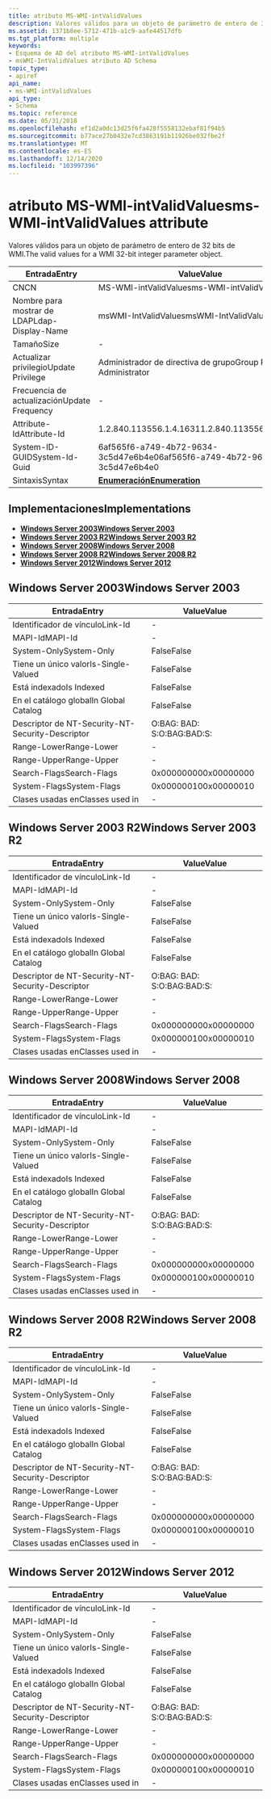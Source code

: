 ```yaml
---
title: atributo MS-WMI-intValidValues
description: Valores válidos para un objeto de parámetro de entero de 32 bits de WMI.
ms.assetid: 1371b8ee-5712-471b-a1c9-aafe44517dfb
ms.tgt_platform: multiple
keywords:
- Esquema de AD del atributo MS-WMI-intValidValues
- msWMI-IntValidValues atributo AD Schema
topic_type:
- apiref
api_name:
- ms-WMI-intValidValues
api_type:
- Schema
ms.topic: reference
ms.date: 05/31/2018
ms.openlocfilehash: ef1d2a0dc13d25f6fa428f5558132ebaf81f94b5
ms.sourcegitcommit: b77ace27b0432e7cd3863191b11926be032fbe2f
ms.translationtype: MT
ms.contentlocale: es-ES
ms.lasthandoff: 12/14/2020
ms.locfileid: "103997396"
---
```

# <a name="ms-wmi-intvalidvalues-attribute"></a><span data-ttu-id="84a24-105">atributo MS-WMI-intValidValues</span><span class="sxs-lookup"><span data-stu-id="84a24-105">ms-WMI-intValidValues attribute</span></span>

<span data-ttu-id="84a24-106">Valores válidos para un objeto de parámetro de entero de 32 bits de WMI.</span><span class="sxs-lookup"><span data-stu-id="84a24-106">The valid values for a WMI 32-bit integer parameter object.</span></span>



| <span data-ttu-id="84a24-107">Entrada</span><span class="sxs-lookup"><span data-stu-id="84a24-107">Entry</span></span> | <span data-ttu-id="84a24-108">Value</span><span class="sxs-lookup"><span data-stu-id="84a24-108">Value</span></span> |
|-------------------|--------------------------------------|
| <span data-ttu-id="84a24-109">CN</span><span class="sxs-lookup"><span data-stu-id="84a24-109">CN</span></span>                | <span data-ttu-id="84a24-110">MS-WMI-intValidValues</span><span class="sxs-lookup"><span data-stu-id="84a24-110">ms-WMI-intValidValues</span></span>                |
| <span data-ttu-id="84a24-111">Nombre para mostrar de LDAP</span><span class="sxs-lookup"><span data-stu-id="84a24-111">Ldap-Display-Name</span></span> | <span data-ttu-id="84a24-112">msWMI-IntValidValues</span><span class="sxs-lookup"><span data-stu-id="84a24-112">msWMI-IntValidValues</span></span>                 |
| <span data-ttu-id="84a24-113">Tamaño</span><span class="sxs-lookup"><span data-stu-id="84a24-113">Size</span></span>              | \-                                   |
| <span data-ttu-id="84a24-114">Actualizar privilegio</span><span class="sxs-lookup"><span data-stu-id="84a24-114">Update Privilege</span></span>  | <span data-ttu-id="84a24-115">Administrador de directiva de grupo</span><span class="sxs-lookup"><span data-stu-id="84a24-115">Group Policy Administrator</span></span>           |
| <span data-ttu-id="84a24-116">Frecuencia de actualización</span><span class="sxs-lookup"><span data-stu-id="84a24-116">Update Frequency</span></span>  | \-                                   |
| <span data-ttu-id="84a24-117">Attribute-Id</span><span class="sxs-lookup"><span data-stu-id="84a24-117">Attribute-Id</span></span>      | <span data-ttu-id="84a24-118">1.2.840.113556.1.4.1631</span><span class="sxs-lookup"><span data-stu-id="84a24-118">1.2.840.113556.1.4.1631</span></span>              |
| <span data-ttu-id="84a24-119">System-ID-GUID</span><span class="sxs-lookup"><span data-stu-id="84a24-119">System-Id-Guid</span></span>    | <span data-ttu-id="84a24-120">6af565f6-a749-4b72-9634-3c5d47e6b4e0</span><span class="sxs-lookup"><span data-stu-id="84a24-120">6af565f6-a749-4b72-9634-3c5d47e6b4e0</span></span> |
| <span data-ttu-id="84a24-121">Sintaxis</span><span class="sxs-lookup"><span data-stu-id="84a24-121">Syntax</span></span>            | [<span data-ttu-id="84a24-122">**Enumeración**</span><span class="sxs-lookup"><span data-stu-id="84a24-122">**Enumeration**</span></span>](s-enumeration.md) |



## <a name="implementations"></a><span data-ttu-id="84a24-123">Implementaciones</span><span class="sxs-lookup"><span data-stu-id="84a24-123">Implementations</span></span>

-   [<span data-ttu-id="84a24-124">**Windows Server 2003**</span><span class="sxs-lookup"><span data-stu-id="84a24-124">**Windows Server 2003**</span></span>](#windows-server-2003)
-   [<span data-ttu-id="84a24-125">**Windows Server 2003 R2**</span><span class="sxs-lookup"><span data-stu-id="84a24-125">**Windows Server 2003 R2**</span></span>](#windows-server-2003-r2)
-   [<span data-ttu-id="84a24-126">**Windows Server 2008**</span><span class="sxs-lookup"><span data-stu-id="84a24-126">**Windows Server 2008**</span></span>](#windows-server-2008)
-   [<span data-ttu-id="84a24-127">**Windows Server 2008 R2**</span><span class="sxs-lookup"><span data-stu-id="84a24-127">**Windows Server 2008 R2**</span></span>](#windows-server-2008-r2)
-   [<span data-ttu-id="84a24-128">**Windows Server 2012**</span><span class="sxs-lookup"><span data-stu-id="84a24-128">**Windows Server 2012**</span></span>](#windows-server-2012)

## <a name="windows-server-2003"></a><span data-ttu-id="84a24-129">Windows Server 2003</span><span class="sxs-lookup"><span data-stu-id="84a24-129">Windows Server 2003</span></span>



| <span data-ttu-id="84a24-130">Entrada</span><span class="sxs-lookup"><span data-stu-id="84a24-130">Entry</span></span> | <span data-ttu-id="84a24-131">Value</span><span class="sxs-lookup"><span data-stu-id="84a24-131">Value</span></span> |
|------------------------|--------------|
| <span data-ttu-id="84a24-132">Identificador de vínculo</span><span class="sxs-lookup"><span data-stu-id="84a24-132">Link-Id</span></span>                | \-           |
| <span data-ttu-id="84a24-133">MAPI-Id</span><span class="sxs-lookup"><span data-stu-id="84a24-133">MAPI-Id</span></span>                | \-           |
| <span data-ttu-id="84a24-134">System-Only</span><span class="sxs-lookup"><span data-stu-id="84a24-134">System-Only</span></span>            | <span data-ttu-id="84a24-135">False</span><span class="sxs-lookup"><span data-stu-id="84a24-135">False</span></span>        |
| <span data-ttu-id="84a24-136">Tiene un único valor</span><span class="sxs-lookup"><span data-stu-id="84a24-136">Is-Single-Valued</span></span>       | <span data-ttu-id="84a24-137">False</span><span class="sxs-lookup"><span data-stu-id="84a24-137">False</span></span>        |
| <span data-ttu-id="84a24-138">Está indexado</span><span class="sxs-lookup"><span data-stu-id="84a24-138">Is Indexed</span></span>             | <span data-ttu-id="84a24-139">False</span><span class="sxs-lookup"><span data-stu-id="84a24-139">False</span></span>        |
| <span data-ttu-id="84a24-140">En el catálogo global</span><span class="sxs-lookup"><span data-stu-id="84a24-140">In Global Catalog</span></span>      | <span data-ttu-id="84a24-141">False</span><span class="sxs-lookup"><span data-stu-id="84a24-141">False</span></span>        |
| <span data-ttu-id="84a24-142">Descriptor de NT-Security-</span><span class="sxs-lookup"><span data-stu-id="84a24-142">NT-Security-Descriptor</span></span> | <span data-ttu-id="84a24-143">O:BAG: BAD: S:</span><span class="sxs-lookup"><span data-stu-id="84a24-143">O:BAG:BAD:S:</span></span> |
| <span data-ttu-id="84a24-144">Range-Lower</span><span class="sxs-lookup"><span data-stu-id="84a24-144">Range-Lower</span></span>            | \-           |
| <span data-ttu-id="84a24-145">Range-Upper</span><span class="sxs-lookup"><span data-stu-id="84a24-145">Range-Upper</span></span>            | \-           |
| <span data-ttu-id="84a24-146">Search-Flags</span><span class="sxs-lookup"><span data-stu-id="84a24-146">Search-Flags</span></span>           | <span data-ttu-id="84a24-147">0x00000000</span><span class="sxs-lookup"><span data-stu-id="84a24-147">0x00000000</span></span>   |
| <span data-ttu-id="84a24-148">System-Flags</span><span class="sxs-lookup"><span data-stu-id="84a24-148">System-Flags</span></span>           | <span data-ttu-id="84a24-149">0x00000010</span><span class="sxs-lookup"><span data-stu-id="84a24-149">0x00000010</span></span>   |
| <span data-ttu-id="84a24-150">Clases usadas en</span><span class="sxs-lookup"><span data-stu-id="84a24-150">Classes used in</span></span>        | \-           |



## <a name="windows-server-2003-r2"></a><span data-ttu-id="84a24-151">Windows Server 2003 R2</span><span class="sxs-lookup"><span data-stu-id="84a24-151">Windows Server 2003 R2</span></span>



| <span data-ttu-id="84a24-152">Entrada</span><span class="sxs-lookup"><span data-stu-id="84a24-152">Entry</span></span> | <span data-ttu-id="84a24-153">Value</span><span class="sxs-lookup"><span data-stu-id="84a24-153">Value</span></span> |
|------------------------|--------------|
| <span data-ttu-id="84a24-154">Identificador de vínculo</span><span class="sxs-lookup"><span data-stu-id="84a24-154">Link-Id</span></span>                | \-           |
| <span data-ttu-id="84a24-155">MAPI-Id</span><span class="sxs-lookup"><span data-stu-id="84a24-155">MAPI-Id</span></span>                | \-           |
| <span data-ttu-id="84a24-156">System-Only</span><span class="sxs-lookup"><span data-stu-id="84a24-156">System-Only</span></span>            | <span data-ttu-id="84a24-157">False</span><span class="sxs-lookup"><span data-stu-id="84a24-157">False</span></span>        |
| <span data-ttu-id="84a24-158">Tiene un único valor</span><span class="sxs-lookup"><span data-stu-id="84a24-158">Is-Single-Valued</span></span>       | <span data-ttu-id="84a24-159">False</span><span class="sxs-lookup"><span data-stu-id="84a24-159">False</span></span>        |
| <span data-ttu-id="84a24-160">Está indexado</span><span class="sxs-lookup"><span data-stu-id="84a24-160">Is Indexed</span></span>             | <span data-ttu-id="84a24-161">False</span><span class="sxs-lookup"><span data-stu-id="84a24-161">False</span></span>        |
| <span data-ttu-id="84a24-162">En el catálogo global</span><span class="sxs-lookup"><span data-stu-id="84a24-162">In Global Catalog</span></span>      | <span data-ttu-id="84a24-163">False</span><span class="sxs-lookup"><span data-stu-id="84a24-163">False</span></span>        |
| <span data-ttu-id="84a24-164">Descriptor de NT-Security-</span><span class="sxs-lookup"><span data-stu-id="84a24-164">NT-Security-Descriptor</span></span> | <span data-ttu-id="84a24-165">O:BAG: BAD: S:</span><span class="sxs-lookup"><span data-stu-id="84a24-165">O:BAG:BAD:S:</span></span> |
| <span data-ttu-id="84a24-166">Range-Lower</span><span class="sxs-lookup"><span data-stu-id="84a24-166">Range-Lower</span></span>            | \-           |
| <span data-ttu-id="84a24-167">Range-Upper</span><span class="sxs-lookup"><span data-stu-id="84a24-167">Range-Upper</span></span>            | \-           |
| <span data-ttu-id="84a24-168">Search-Flags</span><span class="sxs-lookup"><span data-stu-id="84a24-168">Search-Flags</span></span>           | <span data-ttu-id="84a24-169">0x00000000</span><span class="sxs-lookup"><span data-stu-id="84a24-169">0x00000000</span></span>   |
| <span data-ttu-id="84a24-170">System-Flags</span><span class="sxs-lookup"><span data-stu-id="84a24-170">System-Flags</span></span>           | <span data-ttu-id="84a24-171">0x00000010</span><span class="sxs-lookup"><span data-stu-id="84a24-171">0x00000010</span></span>   |
| <span data-ttu-id="84a24-172">Clases usadas en</span><span class="sxs-lookup"><span data-stu-id="84a24-172">Classes used in</span></span>        | \-           |



## <a name="windows-server-2008"></a><span data-ttu-id="84a24-173">Windows Server 2008</span><span class="sxs-lookup"><span data-stu-id="84a24-173">Windows Server 2008</span></span>



| <span data-ttu-id="84a24-174">Entrada</span><span class="sxs-lookup"><span data-stu-id="84a24-174">Entry</span></span> | <span data-ttu-id="84a24-175">Value</span><span class="sxs-lookup"><span data-stu-id="84a24-175">Value</span></span> |
|------------------------|--------------|
| <span data-ttu-id="84a24-176">Identificador de vínculo</span><span class="sxs-lookup"><span data-stu-id="84a24-176">Link-Id</span></span>                | \-           |
| <span data-ttu-id="84a24-177">MAPI-Id</span><span class="sxs-lookup"><span data-stu-id="84a24-177">MAPI-Id</span></span>                | \-           |
| <span data-ttu-id="84a24-178">System-Only</span><span class="sxs-lookup"><span data-stu-id="84a24-178">System-Only</span></span>            | <span data-ttu-id="84a24-179">False</span><span class="sxs-lookup"><span data-stu-id="84a24-179">False</span></span>        |
| <span data-ttu-id="84a24-180">Tiene un único valor</span><span class="sxs-lookup"><span data-stu-id="84a24-180">Is-Single-Valued</span></span>       | <span data-ttu-id="84a24-181">False</span><span class="sxs-lookup"><span data-stu-id="84a24-181">False</span></span>        |
| <span data-ttu-id="84a24-182">Está indexado</span><span class="sxs-lookup"><span data-stu-id="84a24-182">Is Indexed</span></span>             | <span data-ttu-id="84a24-183">False</span><span class="sxs-lookup"><span data-stu-id="84a24-183">False</span></span>        |
| <span data-ttu-id="84a24-184">En el catálogo global</span><span class="sxs-lookup"><span data-stu-id="84a24-184">In Global Catalog</span></span>      | <span data-ttu-id="84a24-185">False</span><span class="sxs-lookup"><span data-stu-id="84a24-185">False</span></span>        |
| <span data-ttu-id="84a24-186">Descriptor de NT-Security-</span><span class="sxs-lookup"><span data-stu-id="84a24-186">NT-Security-Descriptor</span></span> | <span data-ttu-id="84a24-187">O:BAG: BAD: S:</span><span class="sxs-lookup"><span data-stu-id="84a24-187">O:BAG:BAD:S:</span></span> |
| <span data-ttu-id="84a24-188">Range-Lower</span><span class="sxs-lookup"><span data-stu-id="84a24-188">Range-Lower</span></span>            | \-           |
| <span data-ttu-id="84a24-189">Range-Upper</span><span class="sxs-lookup"><span data-stu-id="84a24-189">Range-Upper</span></span>            | \-           |
| <span data-ttu-id="84a24-190">Search-Flags</span><span class="sxs-lookup"><span data-stu-id="84a24-190">Search-Flags</span></span>           | <span data-ttu-id="84a24-191">0x00000000</span><span class="sxs-lookup"><span data-stu-id="84a24-191">0x00000000</span></span>   |
| <span data-ttu-id="84a24-192">System-Flags</span><span class="sxs-lookup"><span data-stu-id="84a24-192">System-Flags</span></span>           | <span data-ttu-id="84a24-193">0x00000010</span><span class="sxs-lookup"><span data-stu-id="84a24-193">0x00000010</span></span>   |
| <span data-ttu-id="84a24-194">Clases usadas en</span><span class="sxs-lookup"><span data-stu-id="84a24-194">Classes used in</span></span>        | \-           |



## <a name="windows-server-2008-r2"></a><span data-ttu-id="84a24-195">Windows Server 2008 R2</span><span class="sxs-lookup"><span data-stu-id="84a24-195">Windows Server 2008 R2</span></span>



| <span data-ttu-id="84a24-196">Entrada</span><span class="sxs-lookup"><span data-stu-id="84a24-196">Entry</span></span> | <span data-ttu-id="84a24-197">Value</span><span class="sxs-lookup"><span data-stu-id="84a24-197">Value</span></span> |
|------------------------|--------------|
| <span data-ttu-id="84a24-198">Identificador de vínculo</span><span class="sxs-lookup"><span data-stu-id="84a24-198">Link-Id</span></span>                | \-           |
| <span data-ttu-id="84a24-199">MAPI-Id</span><span class="sxs-lookup"><span data-stu-id="84a24-199">MAPI-Id</span></span>                | \-           |
| <span data-ttu-id="84a24-200">System-Only</span><span class="sxs-lookup"><span data-stu-id="84a24-200">System-Only</span></span>            | <span data-ttu-id="84a24-201">False</span><span class="sxs-lookup"><span data-stu-id="84a24-201">False</span></span>        |
| <span data-ttu-id="84a24-202">Tiene un único valor</span><span class="sxs-lookup"><span data-stu-id="84a24-202">Is-Single-Valued</span></span>       | <span data-ttu-id="84a24-203">False</span><span class="sxs-lookup"><span data-stu-id="84a24-203">False</span></span>        |
| <span data-ttu-id="84a24-204">Está indexado</span><span class="sxs-lookup"><span data-stu-id="84a24-204">Is Indexed</span></span>             | <span data-ttu-id="84a24-205">False</span><span class="sxs-lookup"><span data-stu-id="84a24-205">False</span></span>        |
| <span data-ttu-id="84a24-206">En el catálogo global</span><span class="sxs-lookup"><span data-stu-id="84a24-206">In Global Catalog</span></span>      | <span data-ttu-id="84a24-207">False</span><span class="sxs-lookup"><span data-stu-id="84a24-207">False</span></span>        |
| <span data-ttu-id="84a24-208">Descriptor de NT-Security-</span><span class="sxs-lookup"><span data-stu-id="84a24-208">NT-Security-Descriptor</span></span> | <span data-ttu-id="84a24-209">O:BAG: BAD: S:</span><span class="sxs-lookup"><span data-stu-id="84a24-209">O:BAG:BAD:S:</span></span> |
| <span data-ttu-id="84a24-210">Range-Lower</span><span class="sxs-lookup"><span data-stu-id="84a24-210">Range-Lower</span></span>            | \-           |
| <span data-ttu-id="84a24-211">Range-Upper</span><span class="sxs-lookup"><span data-stu-id="84a24-211">Range-Upper</span></span>            | \-           |
| <span data-ttu-id="84a24-212">Search-Flags</span><span class="sxs-lookup"><span data-stu-id="84a24-212">Search-Flags</span></span>           | <span data-ttu-id="84a24-213">0x00000000</span><span class="sxs-lookup"><span data-stu-id="84a24-213">0x00000000</span></span>   |
| <span data-ttu-id="84a24-214">System-Flags</span><span class="sxs-lookup"><span data-stu-id="84a24-214">System-Flags</span></span>           | <span data-ttu-id="84a24-215">0x00000010</span><span class="sxs-lookup"><span data-stu-id="84a24-215">0x00000010</span></span>   |
| <span data-ttu-id="84a24-216">Clases usadas en</span><span class="sxs-lookup"><span data-stu-id="84a24-216">Classes used in</span></span>        | \-           |



## <a name="windows-server-2012"></a><span data-ttu-id="84a24-217">Windows Server 2012</span><span class="sxs-lookup"><span data-stu-id="84a24-217">Windows Server 2012</span></span>



| <span data-ttu-id="84a24-218">Entrada</span><span class="sxs-lookup"><span data-stu-id="84a24-218">Entry</span></span> | <span data-ttu-id="84a24-219">Value</span><span class="sxs-lookup"><span data-stu-id="84a24-219">Value</span></span> |
|------------------------|--------------|
| <span data-ttu-id="84a24-220">Identificador de vínculo</span><span class="sxs-lookup"><span data-stu-id="84a24-220">Link-Id</span></span>                | \-           |
| <span data-ttu-id="84a24-221">MAPI-Id</span><span class="sxs-lookup"><span data-stu-id="84a24-221">MAPI-Id</span></span>                | \-           |
| <span data-ttu-id="84a24-222">System-Only</span><span class="sxs-lookup"><span data-stu-id="84a24-222">System-Only</span></span>            | <span data-ttu-id="84a24-223">False</span><span class="sxs-lookup"><span data-stu-id="84a24-223">False</span></span>        |
| <span data-ttu-id="84a24-224">Tiene un único valor</span><span class="sxs-lookup"><span data-stu-id="84a24-224">Is-Single-Valued</span></span>       | <span data-ttu-id="84a24-225">False</span><span class="sxs-lookup"><span data-stu-id="84a24-225">False</span></span>        |
| <span data-ttu-id="84a24-226">Está indexado</span><span class="sxs-lookup"><span data-stu-id="84a24-226">Is Indexed</span></span>             | <span data-ttu-id="84a24-227">False</span><span class="sxs-lookup"><span data-stu-id="84a24-227">False</span></span>        |
| <span data-ttu-id="84a24-228">En el catálogo global</span><span class="sxs-lookup"><span data-stu-id="84a24-228">In Global Catalog</span></span>      | <span data-ttu-id="84a24-229">False</span><span class="sxs-lookup"><span data-stu-id="84a24-229">False</span></span>        |
| <span data-ttu-id="84a24-230">Descriptor de NT-Security-</span><span class="sxs-lookup"><span data-stu-id="84a24-230">NT-Security-Descriptor</span></span> | <span data-ttu-id="84a24-231">O:BAG: BAD: S:</span><span class="sxs-lookup"><span data-stu-id="84a24-231">O:BAG:BAD:S:</span></span> |
| <span data-ttu-id="84a24-232">Range-Lower</span><span class="sxs-lookup"><span data-stu-id="84a24-232">Range-Lower</span></span>            | \-           |
| <span data-ttu-id="84a24-233">Range-Upper</span><span class="sxs-lookup"><span data-stu-id="84a24-233">Range-Upper</span></span>            | \-           |
| <span data-ttu-id="84a24-234">Search-Flags</span><span class="sxs-lookup"><span data-stu-id="84a24-234">Search-Flags</span></span>           | <span data-ttu-id="84a24-235">0x00000000</span><span class="sxs-lookup"><span data-stu-id="84a24-235">0x00000000</span></span>   |
| <span data-ttu-id="84a24-236">System-Flags</span><span class="sxs-lookup"><span data-stu-id="84a24-236">System-Flags</span></span>           | <span data-ttu-id="84a24-237">0x00000010</span><span class="sxs-lookup"><span data-stu-id="84a24-237">0x00000010</span></span>   |
| <span data-ttu-id="84a24-238">Clases usadas en</span><span class="sxs-lookup"><span data-stu-id="84a24-238">Classes used in</span></span>        | \-           |



 

 




